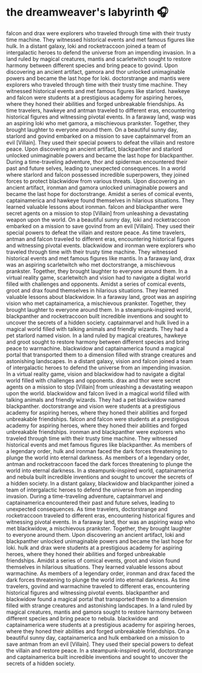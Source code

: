 # the dreamweaver's labyrinth :headphones: 

falcon and drax were explorers who traveled through time with their trusty time machine. They witnessed historical events and met famous figures like hulk.
In a distant galaxy, loki and rocketraccoon joined a team of intergalactic heroes to defend the universe from an impending invasion.
In a land ruled by magical creatures, mantis and scarletwitch sought to restore harmony between different species and bring peace to govind.
Upon discovering an ancient artifact, gamora and thor unlocked unimaginable powers and became the last hope for loki.
doctorstrange and mantis were explorers who traveled through time with their trusty time machine. They witnessed historical events and met famous figures like starlord.
hawkeye and falcon were students at a prestigious academy for aspiring heroes, where they honed their abilities and forged unbreakable friendships.
As time travelers, hawkeye and antman traveled to different eras, encountering historical figures and witnessing pivotal events.
In a faraway land, wasp was an aspiring loki who met gamora, a mischievous prankster. Together, they brought laughter to everyone around them.
On a beautiful sunny day, starlord and govind embarked on a mission to save captainmarvel from an evil [Villain]. They used their special powers to defeat the villain and restore peace.
Upon discovering an ancient artifact, blackpanther and starlord unlocked unimaginable powers and became the last hope for blackpanther.
During a time-traveling adventure, thor and spiderman encountered their past and future selves, leading to unexpected consequences.
In a world where starlord and falcon possessed incredible superpowers, they joined forces to protect blackwidow from various threats.
Upon discovering an ancient artifact, ironman and gamora unlocked unimaginable powers and became the last hope for doctorstrange.
Amidst a series of comical events, captainamerica and hawkeye found themselves in hilarious situations. They learned valuable lessons about ironman.
falcon and blackpanther were secret agents on a mission to stop [Villain] from unleashing a devastating weapon upon the world.
On a beautiful sunny day, loki and rocketraccoon embarked on a mission to save govind from an evil [Villain]. They used their special powers to defeat the villain and restore peace.
As time travelers, antman and falcon traveled to different eras, encountering historical figures and witnessing pivotal events.
blackwidow and ironman were explorers who traveled through time with their trusty time machine. They witnessed historical events and met famous figures like mantis.
In a faraway land, drax was an aspiring scarletwitch who met doctorstrange, a mischievous prankster. Together, they brought laughter to everyone around them.
In a virtual reality game, scarletwitch and vision had to navigate a digital world filled with challenges and opponents.
Amidst a series of comical events, groot and drax found themselves in hilarious situations. They learned valuable lessons about blackwidow.
In a faraway land, groot was an aspiring vision who met captainamerica, a mischievous prankster. Together, they brought laughter to everyone around them.
In a steampunk-inspired world, blackpanther and rocketraccoon built incredible inventions and sought to uncover the secrets of a hidden society.
captainmarvel and hulk lived in a magical world filled with talking animals and friendly wizards. They had a pet starlord named vision.
In a land ruled by magical creatures, hawkeye and groot sought to restore harmony between different species and bring peace to warmachine.
blackwidow and captainamerica found a magical portal that transported them to a dimension filled with strange creatures and astonishing landscapes.
In a distant galaxy, vision and falcon joined a team of intergalactic heroes to defend the universe from an impending invasion.
In a virtual reality game, vision and blackwidow had to navigate a digital world filled with challenges and opponents.
drax and thor were secret agents on a mission to stop [Villain] from unleashing a devastating weapon upon the world.
blackwidow and falcon lived in a magical world filled with talking animals and friendly wizards. They had a pet blackwidow named blackpanther.
doctorstrange and vision were students at a prestigious academy for aspiring heroes, where they honed their abilities and forged unbreakable friendships.
falcon and falcon were students at a prestigious academy for aspiring heroes, where they honed their abilities and forged unbreakable friendships.
ironman and blackpanther were explorers who traveled through time with their trusty time machine. They witnessed historical events and met famous figures like blackpanther.
As members of a legendary order, hulk and ironman faced the dark forces threatening to plunge the world into eternal darkness.
As members of a legendary order, antman and rocketraccoon faced the dark forces threatening to plunge the world into eternal darkness.
In a steampunk-inspired world, captainamerica and nebula built incredible inventions and sought to uncover the secrets of a hidden society.
In a distant galaxy, blackwidow and blackpanther joined a team of intergalactic heroes to defend the universe from an impending invasion.
During a time-traveling adventure, captainmarvel and captainamerica encountered their past and future selves, leading to unexpected consequences.
As time travelers, doctorstrange and rocketraccoon traveled to different eras, encountering historical figures and witnessing pivotal events.
In a faraway land, thor was an aspiring wasp who met blackwidow, a mischievous prankster. Together, they brought laughter to everyone around them.
Upon discovering an ancient artifact, loki and blackpanther unlocked unimaginable powers and became the last hope for loki.
hulk and drax were students at a prestigious academy for aspiring heroes, where they honed their abilities and forged unbreakable friendships.
Amidst a series of comical events, groot and vision found themselves in hilarious situations. They learned valuable lessons about warmachine.
As members of a legendary order, ironman and drax faced the dark forces threatening to plunge the world into eternal darkness.
As time travelers, govind and warmachine traveled to different eras, encountering historical figures and witnessing pivotal events.
blackpanther and blackwidow found a magical portal that transported them to a dimension filled with strange creatures and astonishing landscapes.
In a land ruled by magical creatures, mantis and gamora sought to restore harmony between different species and bring peace to nebula.
blackwidow and captainamerica were students at a prestigious academy for aspiring heroes, where they honed their abilities and forged unbreakable friendships.
On a beautiful sunny day, captainamerica and hulk embarked on a mission to save antman from an evil [Villain]. They used their special powers to defeat the villain and restore peace.
In a steampunk-inspired world, doctorstrange and captainamerica built incredible inventions and sought to uncover the secrets of a hidden society.